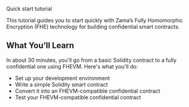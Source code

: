 Quick start tutorial

This tutorial guides you to start quickly with Zama’s Fully Homomorphic Encryption (FHE) technology for building confidential smart contracts.

## What You’ll Learn

In about 30 minutes, you'll go from a basic Solidity contract to a fully confidential one using FHEVM. Here's what you'll do:

- Set up your development environment
- Write a simple Solidity smart contract
- Convert it into an FHEVM-compatible confidential contract
- Test your FHEVM-compatible confidential contract
